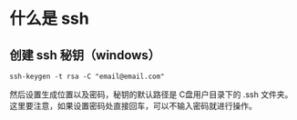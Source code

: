 # 什么是 ssh

## 创建 ssh 秘钥（windows）
```
ssh-keygen -t rsa -C "email@email.com"
```
然后设置生成位置以及密码，秘钥的默认路径是 C盘用户目录下的 .ssh 文件夹。
这里要注意，如果设置密码处直接回车，可以不输入密码就进行操作。


